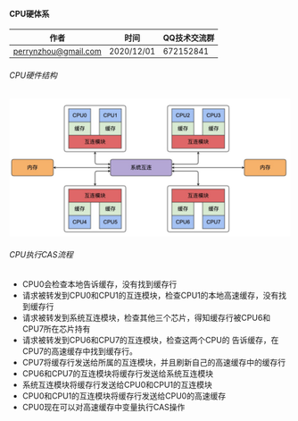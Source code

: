 #### CPU硬体系

| 作者 | 时间 |QQ技术交流群 |
| ------ | ------ |------ |
| perrynzhou@gmail.com |2020/12/01 |672152841 |

######  CPU硬件结构

![cpu-hardware](../../images/cpu-hardware.jpeg)

###### CPU执行CAS流程
- CPU0会检查本地告诉缓存，没有找到缓存行
- 请求被转发到CPU0和CPU1的互连模块，检查CPU1的本地高速缓存，没有找到缓存行
- 请求被转发到系统互连模块，检查其他三个芯片，得知缓存行被CPU6和CPU7所在芯片持有
- 请求被转发到CPU6和CPU7的互连模块，检查这两个CPU的 告诉缓存，在CPU7的高速缓存中找到缓存行。
- CPU7将缓存行发送给所属的互连模块，并且刷新自己的高速缓存中的缓存行
- CPU6和CPU7的互连模块将缓存行发送给系统互连模块
- 系统互连模块将缓存行发送给CPU0和CPU1的互连模块
- CPU0和CPU1的互连模块将缓存行发送给CPU0的高速缓存
- CPU0现在可以对高速缓存中变量执行CAS操作
